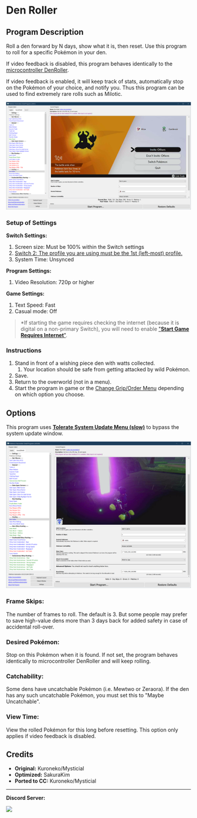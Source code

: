 # Den Roller

## Program Description

Roll a den forward by N days, show what it is, then reset. Use this program to roll for a specific Pokémon in your den.

If video feedback is disabled, this program behaves identically to the [microcontroller DenRoller](https://github.com/PokemonAutomation/Microcontroller/blob/master/Wiki/Programs/PokemonSwSh/DenRoller.md).

If video feedback is enabled, it will keep track of stats, automatically stop on the Pokémon of your choice, and notify you. Thus this program can be used to find extremely rare rolls such as Milotic.


<img src="images/DenRoller-0.png">


### Setup of Settings

**Switch Settings:**

1. Screen size: Must be 100% within the Switch settings
2. [Switch 2: The profile you are using must be the 1st (left-most) profile.](../NintendoSwitch/Switch2Notes.md#resetting-a-game-moves-the-cursor-to-the-1st-user-profile)
3. System Time: Unsynced

**Program Settings:**

1. Video Resolution: 720p or higher

**Game Settings:**

1. Text Speed: Fast
2. Casual mode: Off

> *If starting the game requires checking the internet (because it is digital on a non-primary Switch), you will need to enable ["**Start Game Requires Internet**"](../NintendoSwitch/FrameworkSettings.md#start-game-requires-internet).


### Instructions

1. Stand in front of a wishing piece den with watts collected.
    1. Your location should be safe from getting attacked by wild Pokémon.
2. Save.
3. Return to the overworld (not in a menu).
4. Start the program in game or the [Change Grip/Order Menu](https://github.com/PokemonAutomation/Microcontroller/blob/master/Wiki/Programs/NintendoSwitch/ChangeGripOrderMenu.md) depending on which option you choose.


## Options

This program uses [**Tolerate System Update Menu (slow)**](../NintendoSwitch/FrameworkSettings.md#tolerate-system-update-menu-slow) to bypass the system update window.

<img src="images/DenRoller-Settings.png">

### Frame Skips:

The number of frames to roll. The default is 3. But some people may prefer to save high-value dens more than 3 days back for added safety in case of accidental roll-over.

### Desired Pokémon:

Stop on this Pokémon when it is found. If not set, the program behaves identically to microcontroller DenRoller and will keep rolling.

### Catchability:

Some dens have uncatchable Pokémon (i.e. Mewtwo or Zeraora). If the den has any such uncatchable Pokémon, you must set this to "Maybe Uncatchable".

### View Time:

View the rolled Pokémon for this long before resetting. This option only applies if video feedback is disabled.


## Credits

- **Original:** Kuroneko/Mysticial
- **Optimized:** SakuraKim
- **Ported to CC:** Kuroneko/Mysticial



<hr>

**Discord Server:** 

[<img src="https://canary.discordapp.com/api/guilds/695809740428673034/widget.png?style=banner2">](https://discord.gg/cQ4gWxN)

